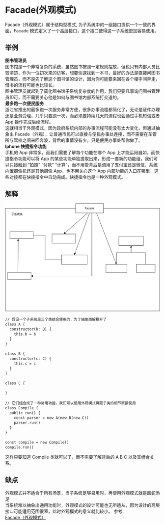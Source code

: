 # Facade(外观模式)
Facade（外观模式）属于结构型模式, 为子系统中的一组接口提供一个一致的界面，Facade 模式定义了一个高层接口，这个接口使得这一子系统更加容易使用。  
## 举例
**图书管理员**  
图书馆是一个非常复杂的系统，虽然图书按照一定规则摆放，但也只有内部人员比较清楚，作为一位初次来的访客，想要快速找到一本书，最好的办法是直接问图书管理员，而不是先了解这个图书馆的设计，因为你可能要来回在各个楼宇间奔走，借书的流程可能也比较长。  
图书管理员就起到了简化图书馆子系统复杂度的作用，我们只要凡事询问图书管理员即可，而不需要关心他是如何与图书馆内部系统打交道的。  
**最多跑一次便民服务**  
浙江省推出的最多跑一次服务非常方便，很多办事流程都简化了，无论是证件办理还是业务受理，几乎只要跑一次，而必须要持续几天的流程也会通过手机短信或者 App 操作完成后续流程。  
这就相当于外观模式，因为政府系统内部的办事流程可能没有太大变化，但通过抽象出 Facade（外观），让普通市民可以直接与便民办事处连接，而不需要在车管所与驾校之间来回奔波，背后的事情没有少，只是便民办事处帮你做了。  
**Iphone 快捷指令功能**  
手机的 App 非常多，而我们需要了解每个功能在哪个 App 上才能运用自如，而快捷指令功能可以将 App 的某些功能单独提取出来，形成一套新的功能组，我们可以只接触到 “拍照” “付款” “计算”，而不用管背后是调用了支付宝还是微信、系统内置摄像机还是其他摄像 App，也不用关心这个 App 内部功能的入口在哪里，这些对接都在快接指令中自动完成。快捷指令也是一种外观模式。

## 解释

![image](./../../assets/images/design%20patterns/Facade.png)  

``` 
// 假设一个子系统是三个类结合使用的，为了抽象而解耦开了
class A {
  constructor(b: B) {
    this.b = b
  }
}

class B {
  constructor(c: C) {
    this.c = c
  }
}

class C {
  
}

// 它们组合成了一种常用功能，我们可以使用外观模式屏蔽子类的细节直接使用
class Compile {
  public run() {
    const parser = new A(new B(new C))
    parser.run()
  }
}

const compile = new Compile()
compile.run()
```
这样只要知道 Compile 类就可以了，而不需要了解背后的 A B C 以及其组合关系。
## 缺点  
外观模式并不适合于所有场景，当子系统足够易用时，再使用外观模式就是画蛇添足  
当系统难以抽象出通用功能时，外观模式的设计可能也无所适从，因为设计的高层接口可能适用范围很窄，此时外观模式的意义就比较小。
参考:  
[Facade（外观模式）](https://github.com/ascoders/weekly/blob/master/%E8%AE%BE%E8%AE%A1%E6%A8%A1%E5%BC%8F/176.%E7%B2%BE%E8%AF%BB%E3%80%8A%E8%AE%BE%E8%AE%A1%E6%A8%A1%E5%BC%8F%20-%20Facade%20%E5%A4%96%E8%A7%82%E6%A8%A1%E5%BC%8F%E3%80%8B.md)
